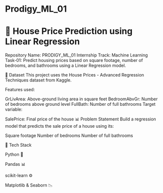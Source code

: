 # Prodigy_ML_01
# 🏡 House Price Prediction using Linear Regression
Repository Name: PRODIGY_ML_01
Internship Track: Machine Learning
Task-01: Predict housing prices based on square footage, number of bedrooms, and bathrooms using a Linear Regression model.

📂 Dataset
This project uses the House Prices - Advanced Regression Techniques dataset from Kaggle.

Features used:

GrLivArea: Above-ground living area in square feet
BedroomAbvGr: Number of bedrooms above ground level
FullBath: Number of full bathrooms
Target variable:

SalePrice: Final price of the house
📊 Problem Statement
Build a regression model that predicts the sale price of a house using its:

Square footage
Number of bedrooms
Number of full bathrooms

🔧 Tech Stack

Python 🐍

Pandas 📊

scikit-learn ⚙️

Matplotlib & Seaborn 📉

